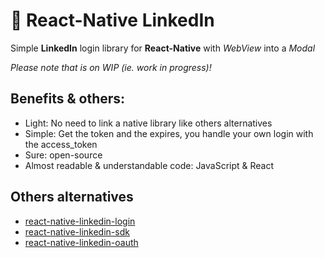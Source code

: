 # :link: React-Native LinkedIn
Simple **LinkedIn** login library for **React-Native** with *WebView* into a *Modal*

*Please note that is on WIP (ie. work in progress)!*

## Benefits & others:
* Light: No need to link a native library like others alternatives
* Simple: Get the token and the expires, you handle your own login with the access_token
* Sure: open-source
* Almost readable & understandable code: JavaScript & React

## Others alternatives
* [react-native-linkedin-login](https://www.npmjs.com/package/react-native-linkedin-login)
* [react-native-linkedin-sdk](https://www.npmjs.com/package/react-native-linkedin-sdk)
* [react-native-linkedin-oauth](https://www.npmjs.com/package/react-native-linkedin-oauth)
